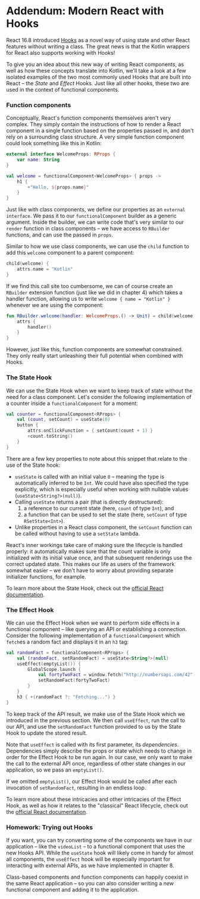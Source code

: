 # Addendum: Modern React with Hooks

React 16.8 introduced [Hooks](https://reactjs.org/docs/hooks-intro.html) as a novel way of using state and other React features without writing a class. The great news is that the Kotlin wrappers for React also supports working with Hooks!

To give you an idea about this new way of writing React components, as well as how these concepts translate into Kotlin, we'll take a look at a few isolated examples of the two most commonly used Hooks that are built into React – the *State* and *Effect* Hooks. Just like all other hooks, these two are used in the context of functional components.

### Function components

Conceptually, React's function components themselves aren't very complex. They simply contain the instructions of how to render a React component in a single function based on the properties passed in, and don't rely on a surrounding class structure. A very simple function component could look something like this in Kotlin:

```kotlin
external interface WelcomeProps: RProps {
    var name: String
}

val welcome = functionalComponent<WelcomeProps> { props -> 
    h1 {
        +"Hello, ${props.name}"
    }
}
```

Just like with class components, we define our properties as an `external interface`. We pass it to our `functionalComponent` builder as a generic argument. Inside the builder, we can write code that's very similar to our `render` function in class components – we have access to `RBuilder` functions, and can use the passed in `props`.

Similar to how we use class components, we can use the `child` function to add this `welcome` component to a parent component:

```kotlin
child(welcome) {
    attrs.name = "Kotlin"
}
```

If we find this call site too cumbersome, we can of course create an `RBuilder` extension function  (just like we did in chapter 4)  which takes a handler function, allowing us to write `welcome { name = "Kotlin" }` whenever we are using the component:

```kotlin
fun RBuilder.welcome(handler: WelcomeProps.() -> Unit) = child(welcome) {
    attrs {
        handler()
    }
}
```

However, just like this, function components are somewhat constrained. They only really start unleashing their full potential when combined with Hooks.

### The State Hook

We can use the State Hook when we want to keep track of state without the need for a class component. Let's consider the following implementation of a counter inside a `functionalComponent` for a moment:

```kotlin
val counter = functionalComponent<RProps> {
    val (count, setCount) = useState(0)
    button {
        attrs.onClickFunction = { setCount(count + 1) }
        +count.toString()
    }
}
```

There are a few key properties to note about this snippet that relate to the use of the State hook:

- `useState` is called with an initial value `0` – meaning the type is automatically inferred to be `Int`. We could have also specified the type explicitly, which is especially useful when working with nullable values (`useState<String?>(null)`).
- Calling `useState` returns a pair (that is directly destructured):
  1. a reference to our current state (here, `count` of type `Int`), and
  2. a function that can be used to set the state (here, `setCount` of type `RSetState<Int>`).
- Unlike properties in a React class component, the `setCount` function can be called without having to use a `setState` lambda.

React's inner workings take care of making sure the lifecycle is handled properly: it automatically makes sure that the count variable is only initialized with its initial value once, and that subsequent renderings use the correct updated state. This makes our life as users of the framework somewhat easier – we don't have to worry about providing separate initializer functions, for example.

To learn more about the State Hook, check out the [official React documentation](https://reactjs.org/docs/hooks-state.html).

### The Effect Hook

We can use the Effect Hook when we want to perform side effects in a functional component – like querying an API or establishing a connection. Consider the following implementation of a `functionalComponent` which `fetch`es a random fact and displays it in an `h3` tag:

```kotlin
val randomFact = functionalComponent<RProps> {
    val (randomFact, setRandomFact) = useState<String?>(null)
    useEffect(emptyList()) {
        GlobalScope.launch {
            val fortyTwoFact = window.fetch("http://numbersapi.com/42").await().text().await()
            setRandomFact(fortyTwoFact)
        }
    }
    h3 { +(randomFact ?: "Fetching...") }
}
```

To keep track of the API result, we make use of the State Hook which we introduced in the previous section. We then call `useEffect`, run the call to our API, and use the `setRandomFact` function provided to us by the State Hook to update the stored result.

Note that `useEffect` is called with its first parameter, its _dependencies_. Dependencies simply describe the props or state which needs to change in order for the Effect Hook to be run again. In our case, we only want to make the call to the external API once, regardless of other state changes in our application, so we pass an `emptyList()`.

If we omitted `emptyList()`, our Effect Hook would be called after each invocation of `setRandomFact`, resulting in an endless loop.

To learn more about these intricacies and other intricacies of the Effect Hook, as well as how it relates to the "classical" React lifecycle, check out the [official React documentation](https://reactjs.org/docs/hooks-effect.html).

### Homework: Trying out Hooks

If you want, you can try converting some of the components we have in our application – like the `videoList` – to a functional component that uses the new Hooks API. While the `useState` hook will likely come in handy for almost all components, the `useEffect` hook will be especially important for interacting with external APIs, as we have implemented in chapter 8.

Class-based components and function components can happily coexist in the same React application – so you can also consider writing a _new_ functional component and adding it to the application.
